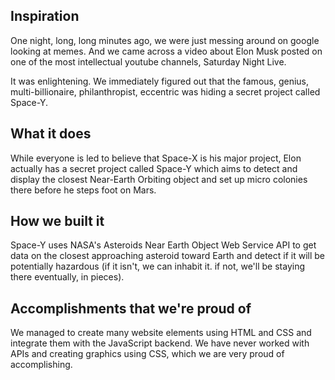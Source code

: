 ## Inspiration
One night, long, long minutes ago, we were just messing around on google looking at memes. And we came across a video about Elon Musk posted on one of the most intellectual youtube channels, Saturday Night Live.

It was enlightening. We immediately figured out that the famous, genius, multi-billionaire, philanthropist, eccentric was hiding a secret project called Space-Y.

## What it does
While everyone is led to believe that Space-X is his major project, Elon actually has a secret project called Space-Y which aims to detect and display the closest Near-Earth Orbiting object and set up micro colonies there before he steps foot on Mars.

## How we built it
Space-Y uses NASA's Asteroids Near Earth Object Web Service API to get data on the closest approaching asteroid toward Earth and detect if it will be potentially hazardous (if it isn't, we can inhabit it. if not, we'll be staying there eventually, in pieces).

## Accomplishments that we're proud of
We managed to create many website elements using HTML and CSS and integrate them with the JavaScript backend. We have never worked with APIs and creating graphics using CSS, which we are very proud of accomplishing.

